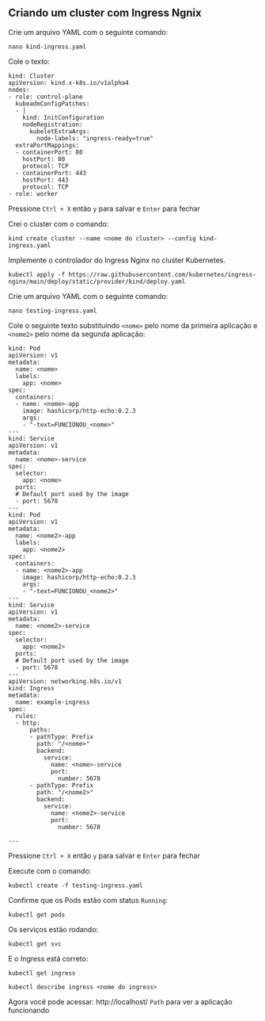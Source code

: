 ## Criando um cluster com Ingress Ngnix

Crie um arquivo YAML com o seguinte comando:

```
nano kind-ingress.yaml
```

Cole o texto:

```
kind: Cluster
apiVersion: kind.x-k8s.io/v1alpha4
nodes:
- role: control-plane
  kubeadmConfigPatches:
  - |
    kind: InitConfiguration
    nodeRegistration:
      kubeletExtraArgs:
        node-labels: "ingress-ready=true"
  extraPortMappings:
  - containerPort: 80
    hostPort: 80
    protocol: TCP
  - containerPort: 443
    hostPort: 443
    protocol: TCP
- role: worker
```

Pressione ```Ctrl + X``` então ```y``` para salvar e ```Enter``` para fechar

Crei o cluster com o comando:

```
kind create cluster --name <nome do cluster> --config kind-ingress.yaml
```

Implemente o controlador do Ingress Nginx no cluster Kubernetes.

```
kubectl apply -f https://raw.githubusercontent.com/kubernetes/ingress-nginx/main/deploy/static/provider/kind/deploy.yaml
```

Crie um arquivo YAML com o seguinte comando:

```
nano testing-ingress.yaml
```

Cole o seguinte texto substituindo ```<nome>``` pelo nome da primeira aplicação e ```<nome2>``` pelo nome da segunda aplicação:

```
kind: Pod
apiVersion: v1
metadata:
  name: <nome>
  labels:
    app: <nome>
spec:
  containers:
  - name: <nome>-app
    image: hashicorp/http-echo:0.2.3
    args:
    - "-text=FUNCIONOU_<nome>"
---
kind: Service
apiVersion: v1
metadata:
  name: <nome>-service
spec:
  selector:
    app: <nome>
  ports:
  # Default port used by the image
  - port: 5678
---
kind: Pod
apiVersion: v1
metadata:
  name: <nome2>-app
  labels:
    app: <nome2>
spec:
  containers:
  - name: <nome2>-app
    image: hashicorp/http-echo:0.2.3
    args:
    - "-text=FUNCIONOU_<nome2>"
---
kind: Service
apiVersion: v1
metadata:
  name: <nome2>-service
spec:
  selector:
    app: <nome2>
  ports:
  # Default port used by the image
  - port: 5678
---
apiVersion: networking.k8s.io/v1
kind: Ingress
metadata:
  name: example-ingress
spec:
  rules:
  - http:
      paths:
      - pathType: Prefix
        path: "/<nome>"
        backend:
          service:
            name: <nome>-service
            port:
              number: 5678
      - pathType: Prefix
        path: "/<nome2>"
        backend:
          service:
            name: <nome2>-service
            port:
              number: 5678
      
---
```

Pressione ```Ctrl + X``` então ```y``` para salvar e ```Enter``` para fechar

Execute com o comando:

```
kubectl create -f testing-ingress.yaml
```

Confirme que os Pods estão com status ```Running```:

```
kubectl get pods
```

Os serviços estão rodando:

```
kubectl get svc
```

E o Ingress está correto:

```
kubectl get ingress
```

```
kubectl describe ingress <nome do ingress>
```

Agora você pode acessar: http://localhost/ ```Path``` para ver a aplicação funcionando